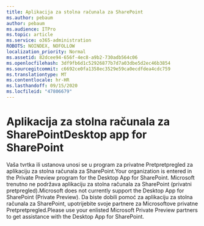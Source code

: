 ```yaml
---
title: Aplikacija za stolna računala za SharePoint
ms.author: pebaum
author: pebaum
ms.audience: ITPro
ms.topic: article
ms.service: o365-administration
ROBOTS: NOINDEX, NOFOLLOW
localization_priority: Normal
ms.assetid: 82dcee94-656f-4ec8-a9b2-730adb564c06
ms.openlocfilehash: 3df9fb6d1c52926877b7d7a03dbe5d2ec46b3854
ms.sourcegitcommit: c6692ce0fa1358ec3529e59ca0ecdfdea4cdc759
ms.translationtype: MT
ms.contentlocale: hr-HR
ms.lasthandoff: 09/15/2020
ms.locfileid: "47806679"
---
```

# <a name="desktop-app-for-sharepoint"></a><span data-ttu-id="e4bac-102">Aplikacija za stolna računala za SharePoint</span><span class="sxs-lookup"><span data-stu-id="e4bac-102">Desktop app for SharePoint</span></span>

<span data-ttu-id="e4bac-103">Vaša tvrtka ili ustanova unosi se u program za privatne Pretpretpregled za aplikaciju za stolna računala za SharePoint.</span><span class="sxs-lookup"><span data-stu-id="e4bac-103">Your organization is entered in the Private Preview program for the Desktop App for SharePoint.</span></span> <span data-ttu-id="e4bac-104">Microsoft trenutno ne podržava aplikaciju za stolna računala za SharePoint (privatni pretpregled).</span><span class="sxs-lookup"><span data-stu-id="e4bac-104">Microsoft does not currently support the Desktop App for SharePoint (Private Preview).</span></span> <span data-ttu-id="e4bac-105">Da biste dobili pomoć za aplikaciju za stolna računala za SharePoint, upotrijebite svoje partnere za Microsoftove privatne Pretpretpregled.</span><span class="sxs-lookup"><span data-stu-id="e4bac-105">Please use your enlisted Microsoft Private Preview partners to get assistance with the Desktop App for SharePoint.</span></span>
